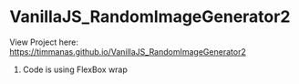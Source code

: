 # VanillaJS_RandomImageGenerator2

View Project here: https://timmanas.github.io/VanillaJS_RandomImageGenerator2

1. Code is using FlexBox wrap
